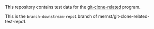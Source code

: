 This repository contains test data for the
[git-clone-related](https://github.com/plume-lib/plume-scripts/blob/master/git-clone-related)
program.

This is the `branch-downstream-repo1` branch of mernst/git-clone-related-test-repo1.
